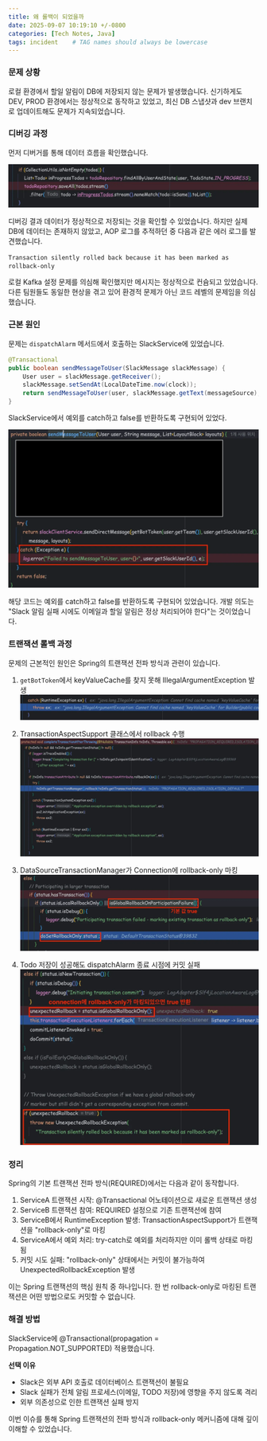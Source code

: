 ```yaml
---
title: 왜 롤백이 되었을까
date: 2025-09-07 10:19:10 +/-0800
categories: [Tech Notes, Java]
tags: incident    # TAG names should always be lowercase
---
```


### 문제 상황

로컬 환경에서 할일 알림이 DB에 저장되지 않는 문제가 발생했습니다. 
신기하게도 DEV, PROD 환경에서는 정상적으로 동작하고 있었고, 최신 DB 스냅샷과 dev 브랜치로 업데이트해도 문제가 지속되었습니다.

### 디버깅 과정

먼저 디버거를 통해 데이터 흐름을 확인했습니다.

![img.png](../assets/img/rollback-error/img.png)

디버깅 결과 데이터가 정상적으로 저장되는 것을 확인할 수 있었습니다. 하지만 실제 DB에 데이터는 존재하지 않았고,
AOP 로그를 추적하던 중 다음과 같은 에러 로그를 발견했습니다.

`Transaction silently rolled back because it has been marked as rollback-only`

로컬 Kafka 설정 문제를 의심해 확인했지만 메시지는 정상적으로 컨슘되고 있었습니다. 
다른 팀원들도 동일한 현상을 겪고 있어 환경적 문제가 아닌 코드 레벨의 문제임을 의심했습니다.

### 근본 원인

문제는 `dispatchAlarm` 메서드에서 호출하는 SlackService에 있었습니다.

```java
@Transactional
public boolean sendMessageToUser(SlackMessage slackMessage) {
    User user = slackMessage.getReceiver();
    slackMessage.setSendAt(LocalDateTime.now(clock));
    return sendMessageToUser(user, slackMessage.getText(messageSource), slackMessage.getLayouts(messageSource));
}
```

SlackService에서 예외를 catch하고 false를 반환하도록 구현되어 있었다.

![img1.png](../assets/img/rollback-error/img1.png)

해당 코드는 예외를 catch하고 false를 반환하도록 구현되어 있었습니다. 
개발 의도는 "Slack 알림 실패 시에도 이메일과 할일 알림은 정상 처리되어야 한다"는 것이었습니다.


### 트랜잭션 롤백 과정

문제의 근본적인 원인은 Spring의 트랜잭션 전파 방식과 관련이 있습니다.

1. `getBotToken`에서 keyValueCache를 찾지 못해 IllegalArgumentException 발생
![img.png](../assets/img/rollback-error/img4.png)

2. TransactionAspectSupport 클래스에서 rollback 수행
![img_1.png](../assets/img/rollback-error/img_1.png)

3. DataSourceTransactionManager가 Connection에 rollback-only 마킹
![img_2.png](../assets/img/rollback-error/img_2.png)

4. Todo 저장이 성공해도 dispatchAlarm 종료 시점에 커밋 실패
![img_3.png](../assets/img/rollback-error/img_3.png)

### 정리

Spring의 기본 트랜잭션 전파 방식(REQUIRED)에서는 다음과 같이 동작합니다.

1. ServiceA 트랜잭션 시작: @Transactional 어노테이션으로 새로운 트랜잭션 생성
2. ServiceB 트랜잭션 참여: REQUIRED 설정으로 기존 트랜잭션에 참여
3. ServiceB에서 RuntimeException 발생: TransactionAspectSupport가 트랜잭션을 "rollback-only"로 마킹
4. ServiceA에서 예외 처리: try-catch로 예외를 처리하지만 이미 롤백 상태로 마킹됨
5. 커밋 시도 실패: "rollback-only" 상태에서는 커밋이 불가능하여 UnexpectedRollbackException 발생

이는 Spring 트랜잭션의 핵심 원칙 중 하나입니다. 
한 번 rollback-only로 마킹된 트랜잭션은 어떤 방법으로도 커밋할 수 없습니다.

### 해결 방법

SlackService에 @Transactional(propagation = Propagation.NOT_SUPPORTED) 적용했습니다.

**선택 이유**

- Slack은 외부 API 호출로 데이터베이스 트랜잭션이 불필요
- Slack 실패가 전체 알림 프로세스(이메일, TODO 저장)에 영향을 주지 않도록 격리
- 외부 의존성으로 인한 트랜잭션 실패 방지


이번 이슈를 통해 Spring 트랜잭션의 전파 방식과 rollback-only 메커니즘에 대해 깊이 이해할 수 있었습니다.
